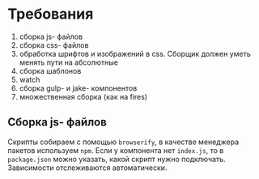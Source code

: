 # Требования

1. сборка js- файлов
1. сборка css- файлов
1. обработка шрифтов и изображений в css. Сборщик должен уметь менять пути на абсолютные
1. сборка шаблонов
1. watch
1. сборка gulp- и jake- компонентов
1. множественная сборка (как на fires)

## Сборка js- файлов

Скрипты собираем с помощью `browserify`, в качестве менеджера пакетов используем `npm`. Если у компонента нет `index.js`, то в `package.json` можно указать, какой скрипт нужно подключать. Зависимости отслеживаются автоматически.
